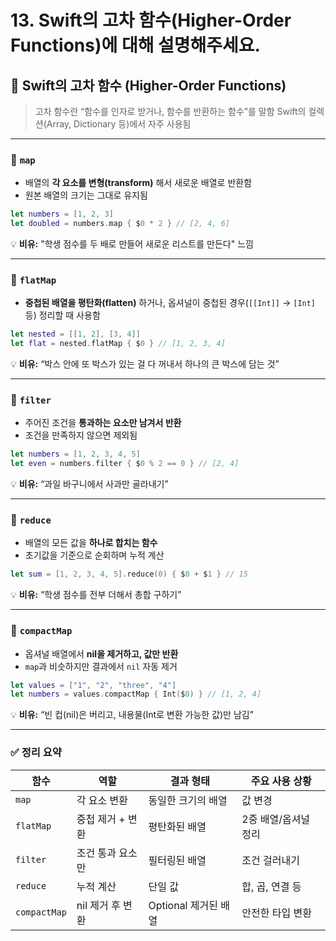 #  13. Swift의 고차 함수(Higher-Order Functions)에 대해 설명해주세요.

## 🧠 Swift의 고차 함수 (Higher-Order Functions)

> 고차 함수란 “함수를 인자로 받거나, 함수를 반환하는 함수”를 말함
> Swift의 컬렉션(Array, Dictionary 등)에서 자주 사용됨

---

### 🔹 `map`

* 배열의 **각 요소를 변형(transform)** 해서 새로운 배열로 반환함
* 원본 배열의 크기는 그대로 유지됨

```swift
let numbers = [1, 2, 3]
let doubled = numbers.map { $0 * 2 } // [2, 4, 6]
```

💡 **비유:**
"학생 점수를 두 배로 만들어 새로운 리스트를 만든다" 느낌

---

### 🔹 `flatMap`

* **중첩된 배열을 평탄화(flatten)** 하거나,
  옵셔널이 중첩된 경우(`[[Int]]` → `[Int]` 등) 정리할 때 사용함

```swift
let nested = [[1, 2], [3, 4]]
let flat = nested.flatMap { $0 } // [1, 2, 3, 4]
```

💡 **비유:**
“박스 안에 또 박스가 있는 걸 다 꺼내서 하나의 큰 박스에 담는 것”

---

### 🔹 `filter`

* 주어진 조건을 **통과하는 요소만 남겨서 반환**
* 조건을 만족하지 않으면 제외됨

```swift
let numbers = [1, 2, 3, 4, 5]
let even = numbers.filter { $0 % 2 == 0 } // [2, 4]
```

💡 **비유:**
“과일 바구니에서 사과만 골라내기”

---

### 🔹 `reduce`

* 배열의 모든 값을 **하나로 합치는 함수**
* 초기값을 기준으로 순회하며 누적 계산

```swift
let sum = [1, 2, 3, 4, 5].reduce(0) { $0 + $1 } // 15
```

💡 **비유:**
“학생 점수를 전부 더해서 총합 구하기”

---

### 🔹 `compactMap`

* 옵셔널 배열에서 **nil을 제거하고, 값만 반환**
* `map`과 비슷하지만 결과에서 `nil` 자동 제거

```swift
let values = ["1", "2", "three", "4"]
let numbers = values.compactMap { Int($0) } // [1, 2, 4]
```

💡 **비유:**
“빈 컵(nil)은 버리고, 내용물(Int로 변환 가능한 값)만 남김”

---

### ✅ 정리 요약

| 함수           | 역할          | 결과 형태           | 주요 사용 상황     |
| ------------ | ----------- | --------------- | ------------ |
| `map`        | 각 요소 변환     | 동일한 크기의 배열      | 값 변경         |
| `flatMap`    | 중첩 제거 + 변환  | 평탄화된 배열         | 2중 배열/옵셔널 정리 |
| `filter`     | 조건 통과 요소만   | 필터링된 배열         | 조건 걸러내기      |
| `reduce`     | 누적 계산       | 단일 값            | 합, 곱, 연결 등   |
| `compactMap` | nil 제거 후 변환 | Optional 제거된 배열 | 안전한 타입 변환    |
